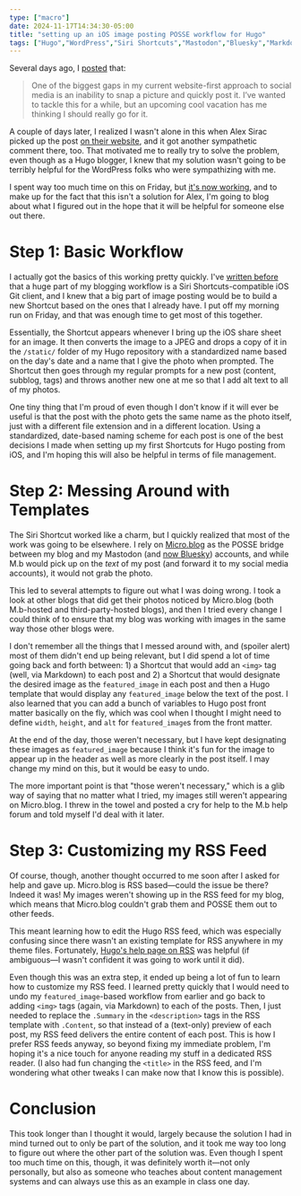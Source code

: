 ```yaml
---
type: ["macro"]
date: 2024-11-17T14:34:30-05:00
title: "setting up an iOS image posting POSSE workflow for Hugo"
tags: ["Hugo","WordPress","Siri Shortcuts","Mastodon","Bluesky","Markdown","ICT 302"]
---
```

Several days ago, I [posted](https://spencergreenhalgh.com/myself/2024-11-12-one-of/) that:

> One of the biggest gaps in my current website-first approach to social media is an inability to snap a picture and quickly post it. I’ve wanted to tackle this for a while, but an upcoming cool vacation has me thinking I should really go for it.

A couple of days later, I realized I wasn't alone in this when Alex Sirac picked up the post [on their website](https://alexsirac.com/posse-photos/), and it got another sympathetic comment there, too. That motivated me to really try to solve the problem, even though as a Hugo blogger, I knew that my solution wasn't going to be terribly helpful for the WordPress folks who were sympathizing with me.

I spent way too much time on this on Friday, but [it's now working](https://spencergreenhalgh.com/tags/photo/), and to make up for the fact that this isn't a solution for Alex, I'm going to blog about what I figured out in the hope that it will be helpful for someone else out there. 

# Step 1: Basic Workflow

I actually got the basics of this working pretty quickly. I've [written before](https://spencergreenhalgh.com/myself/setting-up-posse-style-microblogging-on-a-hugo-static-site/) that a huge part of my blogging workflow is a Siri Shortcuts-compatible iOS Git client, and I knew that a big part of image posting would be to build a new Shortcut based on the ones that I already have. I put off my morning run on Friday, and that was enough time to get most of this together. 

Essentially, the Shortcut appears whenever I bring up the iOS share sheet for an image. It then converts the image to a JPEG and drops a copy of it in the `/static/` folder of my Hugo repository with a standardized name based on the day's date and a name that I give the photo when prompted. The Shortcut then goes through my regular prompts for a new post (content, subblog, tags) and throws another new one at me so that I add alt text to all of my photos. 

One tiny thing that I'm proud of even though I don't know if it will ever be useful is that the post with the photo gets the same name as the photo itself, just with a different file extension and in a different location. Using a standardized, date-based naming scheme for each post is one of the best decisions I made when setting up my first Shortcuts for Hugo posting from iOS, and I'm hoping this will also be helpful in terms of file management.

# Step 2: Messing Around with Templates

The Siri Shortcut worked like a charm, but I quickly realized that most of the work was going to be elsewhere. I rely on [Micro.blog](https://micro.blog) as the POSSE bridge between my blog and my Mastodon (and [now Bluesky](https://spencergreenhalgh.com/myself/some-thoughts-on-joining-bluesky-maintaining-platform-independence-and-tweaking-mastodon/)) accounts, and while M.b would pick up on the *text* of my post (and forward it to my social media accounts), it would not grab the photo. 

This led to several attempts to figure out what I was doing wrong. I took a look at other blogs that did get their photos noticed by Micro.blog (both M.b-hosted and third-party-hosted blogs), and then I tried every change I could think of to ensure that my blog was working with images in the same way those other blogs were.

I don't remember all the things that I messed around with, and (spoiler alert) most of them didn't end up being relevant, but I did spend a lot of time going back and forth between: 1) a Shortcut that would add an `<img>` tag (well, via Markdown) to each post and 2) a Shortcut that would designate the desired image as the `featured_image` in each post and then a Hugo template that would display any `featured_image` below the text of the post. I also learned that you can add a bunch of variables to Hugo post front matter basically on the fly, which was cool when I thought I might need to define `width`, `height`, and `alt` for `featured_image`s from the front matter. 

At the end of the day, those weren't necessary, but I have kept designating these images as `featured_image` because I think it's fun for the image to appear up in the header as well as more clearly in the post itself. I may change my mind on this, but it would be easy to undo.

The more important point is that "those weren't necessary," which is a glib way of saying that no matter what I tried, my images still weren't appearing on Micro.blog. I threw in the towel and posted a cry for help to the M.b help forum and told myself I'd deal with it later.

# Step 3: Customizing my RSS Feed

Of course, though, another thought occurred to me soon after I asked for help and gave up. Micro.blog is RSS based—could the issue be there? Indeed it was! My images weren't showing up in the RSS feed for my blog, which means that Micro.blog couldn't grab them and POSSE them out to other feeds.

This meant learning how to edit the Hugo RSS feed, which was especially confusing since there wasn't an existing template for RSS anywhere in my theme files. Fortunately, [Hugo's help page on RSS](https://gohugo.io/templates/rss/) was helpful (if ambiguous—I wasn't confident it was going to work until it did).

Even though this was an extra step, it ended up being a lot of fun to learn how to customize my RSS feed. I learned pretty quickly that I would need to undo my `featured_image`-based workflow from earlier and go back to adding `<img>` tags (again, via Markdown) to each of the posts. Then, I just needed to replace the `.Summary` in the `<description>` tags in the RSS template with `.Content`, so that instead of a (text-only) preview of each post, my RSS feed delivers the entire content of each post. This is how I prefer RSS feeds anyway, so beyond fixing my immediate problem, I'm hoping it's a nice touch for anyone reading my stuff in a dedicated RSS reader. (I also had fun changing the `<title>` in the RSS feed, and I'm wondering what other tweaks I can make now that I know this is possible). 

# Conclusion

This took longer than I thought it would, largely because the solution I had in mind turned out to only be part of the solution, and it took me way too long to figure out where the other part of the solution was. Even though I spent too much time on this, though, it was definitely worth it—not only personally, but also as someone who teaches about content management systems and can always use this as an example in class one day.
